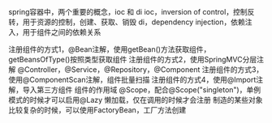 spring容器中，两个重要的概念，ioc 和 di
ioc，inversion of control，控制反转，用于资源的控制，创建、获取、销毁
di，dependency injection，依赖注入，用于组件之间的依赖关系

注册组件的方式1，@Bean注解，使用getBean()方法获取组件，getBeansOfType()按照类型获取组件
注册组件的方式2，使用SpringMVC分层注解 @Controller，@Service，@Repository，@Component
注册组件的方式3，使用@ComponentScan注解，组件批量扫描
注册组件的方式4，使用@Import注解，导入第三方组件
组件的作用域 @Scope，配合@Scope("singleton")，单例模式的时候才可以启用@Lazy 懒加载，仅在调用的时候才会注册
制造的某些对象比较复杂的时候，可以使用FactoryBean，工厂方法创建
